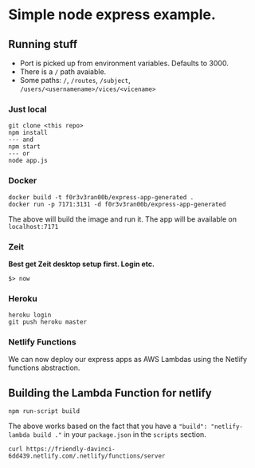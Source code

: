 # Simple node express example.

## Running stuff

- Port is picked up from environment variables. Defaults to 3000.
- There is a `/` path avaiable.
- Some paths: `/`, `/routes`, `/subject`, `/users/<usernamename>/vices/<vicename>`

### Just local

```
git clone <this repo>
npm install
--- and
npm start
--- or
node app.js
```

### Docker

```
docker build -t f0r3v3ran00b/express-app-generated .
docker run -p 7171:3131 -d f0r3v3ran00b/express-app-generated
```

The above will build the image and run it. The app will be available on `localhost:7171`

### Zeit

**Best get Zeit desktop setup first. Login etc.**

`$> now`

### Heroku

```
heroku login
git push heroku master
```

### Netlify Functions

We can now deploy our express apps as AWS Lambdas using the Netlify functions abstraction.

## Building the Lambda Function for netlify

```
npm run-script build
```

The above works based on the fact that you have a
`"build": "netlify-lambda build ."` in your `package.json` in the `scripts` section.

```
curl https://friendly-davinci-6dd439.netlify.com/.netlify/functions/server
```

